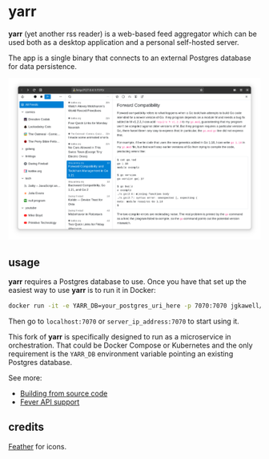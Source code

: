 # yarr

**yarr** (yet another rss reader) is a web-based feed aggregator which can be used both
as a desktop application and a personal self-hosted server.

The app is a single binary that connects to an external Postgres database for data persistence.

![screenshot](docs/promo.png)

## usage

**yarr** requires a Postgres database to use. Once you have that set up the easiest way to use **yarr** is to run it in Docker:

```sh
docker run -it -e YARR_DB=your_postgres_uri_here -p 7070:7070 jgkawell/yarr:latest
```

Then go to `localhost:7070` or `server_ip_address:7070` to start using it.

This fork of **yarr** is specifically designed to run as a microservice in orchestration. That could be Docker Compose or Kubernetes and the only requirement is the `YARR_DB` environment variable pointing an existing Postgres database.

See more:

* [Building from source code](docs/build.md)
* [Fever API support](docs/fever.md)

## credits

[Feather](https://feathericons.com/) for icons.
